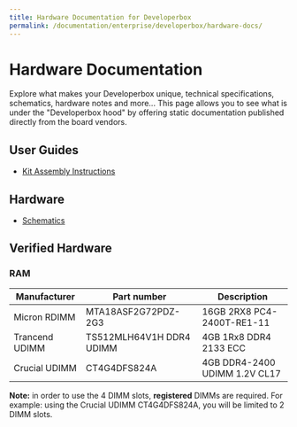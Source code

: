 ```yaml
---
title: Hardware Documentation for Developerbox
permalink: /documentation/enterprise/developerbox/hardware-docs/
---
```

# Hardware Documentation

Explore what makes your Developerbox unique, technical specifications, schematics, hardware notes and more... This page allows you to see what is under the "Developerbox hood" by offering static documentation published directly from the board vendors.

## User Guides

- [Kit Assembly Instructions](MN04-00002-3E.pdf)

## Hardware

- [Schematics](mzsc2am_v03_20180115_a.pdf)

## Verified Hardware

### RAM

| Manufacturer | Part number | Description |
| --- | --- | --- |
| Micron RDIMM | MTA18ASF2G72PDZ-2G3 | 16GB 2RX8 PC4-2400T-RE1-11 |
| Trancend UDIMM | TS512MLH64V1H DDR4 UDIMM | 4GB 1Rx8 DDR4 2133 ECC |
| Crucial UDIMM | CT4G4DFS824A | 4GB DDR4-2400 UDIMM 1.2V CL17 |

**Note:** in order to use the 4 DIMM slots, **registered** DIMMs are required. For example: using the Crucial UDIMM CT4G4DFS824A, you will be limited to 2 DIMM slots.
